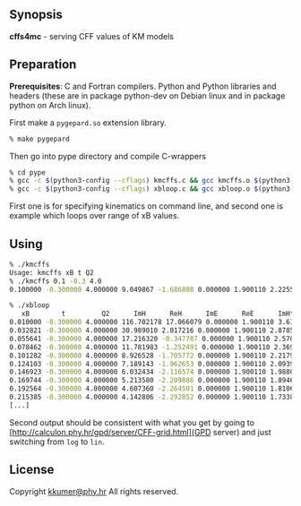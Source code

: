 ## Synopsis

**cffs4mc** - serving CFF values of KM models


## Preparation

**Prerequisites**: C and Fortran compilers. Python and Python libraries and headers (these are in package python-dev on Debian linux and in package python on Arch linux).

First make a `pygepard.so` extension library.
```sh
% make pygepard
```

Then go into pype directory and compile C-wrappers
```sh
% cd pype
% gcc -c $(python3-config --cflags) kmcffs.c && gcc kmcffs.o $(python3-config --ldflags)  -lpython3.8  -o kmcffs
% gcc -c $(python3-config --cflags) xbloop.c && gcc xbloop.o $(python3-config --ldflags)  -lpython3.8  -o xbloop
```
First one is for specifying kinematics on command line, and second one is example which loops over range of xB values.

## Using

```sh
% ./kmcffs 
Usage: kmcffs xB t Q2
% ./kmcffs 0.1 -0.3 4.0
0.100000 -0.300000 4.000000 9.049867 -1.686808 0.000000 1.900110 2.225597 0.938001 0.000000 328.094224
```

```sh
% ./xbloop 
   xB        t         Q2      ImH      ReH      ImE      ReE      ImHt     ReHt    ImEt      ReEt
0.010000 -0.300000 4.000000 116.702178 17.066079 0.000000 1.900110 3.617266 1.087262 0.000000 3436.355292 
0.032821 -0.300000 4.000000 30.989010 2.017216 0.000000 1.900110 2.878577 0.964549 0.000000 1035.007765 
0.055641 -0.300000 4.000000 17.216320 -0.347707 0.000000 1.900110 2.570554 0.940686 0.000000 603.429178 
0.078462 -0.300000 4.000000 11.781983 -1.252491 0.000000 1.900110 2.369804 0.936111 0.000000 422.899572 
0.101282 -0.300000 4.000000 8.926528 -1.705772 0.000000 1.900110 2.217930 0.938213 0.000000 323.722549 
0.124103 -0.300000 4.000000 7.189143 -1.962653 0.000000 1.900110 2.093960 0.942998 0.000000 261.019720 
0.146923 -0.300000 4.000000 6.032434 -2.116574 0.000000 1.900110 1.988022 0.948824 0.000000 217.795256 
0.169744 -0.300000 4.000000 5.213580 -2.209886 0.000000 1.900110 1.894697 0.954911 0.000000 186.193081 
0.192564 -0.300000 4.000000 4.607360 -2.264501 0.000000 1.900110 1.810697 0.960860 0.000000 162.081168 
0.215385 -0.300000 4.000000 4.142806 -2.292852 0.000000 1.900110 1.733880 0.966456 0.000000 143.078684 
[...]
```

Second output should be consistent with what you get by going to
[http://calculon.phy.hr/gpd/server/CFF-grid.html](GPD server) and just switching
from `log` to `lin`.




## License

Copyright kkumer@phy.hr
All rights reserved.
